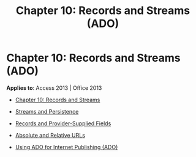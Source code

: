 ﻿---
title: 'Chapter 10: Records and Streams (ADO)'
TOCTitle: 'Chapter 10: Records and Streams'
ms:assetid: f56f7969-a579-4760-a43d-8304624c78c0
ms:mtpsurl: https://msdn.microsoft.com/library/JJ250250(v=office.15)
ms:contentKeyID: 48548713
ms.date: 09/18/2015
mtps_version: v=office.15
---

# Chapter 10: Records and Streams (ADO)


**Applies to**: Access 2013 | Office 2013



  - [Chapter 10: Records and Streams](chapter-10-records-and-streams.md)

  - [Streams and Persistence](streams-and-persistence.md)

  - [Records and Provider-Supplied Fields](records-and-provider-supplied-fields.md)

  - [Absolute and Relative URLs](absolute-and-relative-urls.md)

  - [Using ADO for Internet Publishing (ADO)](using-ado-for-internet-publishing-ado.md)

